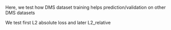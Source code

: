 Here, we test how DMS dataset training helps prediction/validation on other DMS datasets

We test first L2 absolute loss and later L2_relative



